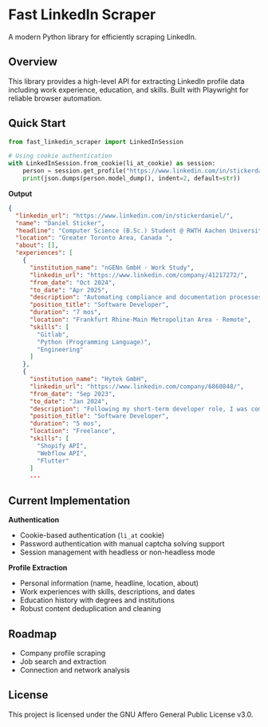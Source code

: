 # Fast LinkedIn Scraper

A modern Python library for efficiently scraping LinkedIn.

## Overview

This library provides a high-level API for extracting LinkedIn profile data including work experience, education, and skills. Built with Playwright for reliable browser automation.

## Quick Start

```python
from fast_linkedin_scraper import LinkedInSession

# Using cookie authentication
with LinkedInSession.from_cookie(li_at_cookie) as session:
    person = session.get_profile("https://www.linkedin.com/in/stickerdaniel/")
    print(json.dumps(person.model_dump(), indent=2, default=str))
```
**Output**
```json
{
  "linkedin_url": "https://www.linkedin.com/in/stickerdaniel/",
  "name": "Daniel Sticker",
  "headline": "Computer Science (B.Sc.) Student @ RWTH Aachen University",
  "location": "Greater Toronto Area, Canada ",
  "about": [],
  "experiences": [
    {
      "institution_name": "nGENn GmbH · Work Study",
      "linkedin_url": "https://www.linkedin.com/company/41217272/",
      "from_date": "Oct 2024",
      "to_date": "Apr 2025",
      "description": "Automating compliance and documentation processes for businesses, optimizing operational efficiency, enhancing data security management, and auditing.",
      "position_title": "Software Developer",
      "duration": "7 mos",
      "location": "Frankfurt Rhine-Main Metropolitan Area · Remote",
      "skills": [
        "Gitlab",
        "Python (Programming Language)",
        "Engineering"
      ]
    },
    {
      "institution_name": "Hytek GmbH",
      "linkedin_url": "https://www.linkedin.com/company/6860848/",
      "from_date": "Sep 2023",
      "to_date": "Jan 2024",
      "description": "Following my short-term developer role, I was commissioned for a freelance project to create software that automatically synchronized products from the ERP system to the web catalog and online shop using Shopify & Webflow APIs.",
      "position_title": "Software Developer",
      "duration": "5 mos",
      "location": "Freelance",
      "skills": [
        "Shopify API",
        "Webflow API",
        "Flutter"
      ]
      ...
```

## Current Implementation

**Authentication**
- Cookie-based authentication (`li_at` cookie)
- Password authentication with manual captcha solving support
- Session management with headless or non-headless mode

**Profile Extraction**
- Personal information (name, headline, location, about)
- Work experiences with skills, descriptions, and dates
- Education history with degrees and institutions
- Robust content deduplication and cleaning

## Roadmap

- Company profile scraping
- Job search and extraction
- Connection and network analysis

## License

This project is licensed under the GNU Affero General Public License v3.0.
